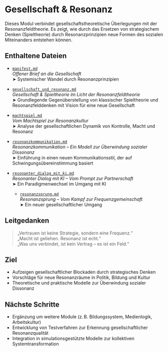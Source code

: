 # Gesellschaft & Resonanz

Dieses Modul verbindet gesellschaftstheoretische Überlegungen mit der Resonanzfeldtheorie. Es zeigt, wie durch das Ersetzen von strategischem Denken (Spieltheorie) durch Resonanzprinzipien neue Formen des sozialen Miteinanders entstehen können.

## Enthaltene Dateien

- [`manifest.md`](manifest.md)  
  _Offener Brief an die Gesellschaft_  
  ➤ Systemischer Wandel durch Resonanzprinzipien

- [`gesellschaft_und_resonanz.md`](gesellschaft_und_resonanz.md)  
  _Gesellschaft & Spieltheorie im Licht der Resonanzfeldtheorie_  
  ➤ Grundlegende Gegenüberstellung von klassischer Spieltheorie und Resonanzfelddenken mit Vision für eine neue Gesellschaft

- [`machtspiel.md`](machtspiel.md)  
  _Vom Machtspiel zur Resonanzkultur_  
  ➤ Analyse der gesellschaftlichen Dynamik von Kontrolle, Macht und Resonanz

- [`resonanzkommunikation.md`](resonanzkommunikation.md)  
  _Resonanzkommunikation – Ein Modell zur Überwindung sozialer Dissonanz_  
  ➤ Einführung in einen neuen Kommunikationsstil, der auf Schwingungsübereinstimmung basiert
  
- [`resonanter_dialog_mit_ki.md`](resonanter_dialog_mit_ki.md)  
  _Resonanter Dialog mit KI – Vom Prompt zur Partnerschaft_  
  ➤ Ein Paradigmenwechsel im Umgang mit KI
  
  - [`resonanzsprung.md`](resonanzsprung.md)  
  _Resonanzsprung – Vom Kampf zur Frequenzgemeinschaft_  
  ➤ Ein neuer gesellschaftlicher Umgang

## Leitgedanken

> „Vertrauen ist keine Strategie, sondern eine Frequenz.“  
> „Macht ist geliehen. Resonanz ist echt.“  
> „Was uns verbindet, ist kein Vertrag – es ist ein Feld.“

## Ziel

- Aufzeigen gesellschaftlicher Blockaden durch strategisches Denken  
- Vorschläge für neue Resonanzräume in Politik, Bildung und Kultur  
- Theoretische und praktische Modelle zur Überwindung sozialer Dissonanz

## Nächste Schritte

- Ergänzung um weitere Module (z. B. Bildungssystem, Medienlogik, Arbeitskultur)  
- Entwicklung von Testverfahren zur Erkennung gesellschaftlicher Resonanzqualität  
- Integration in simulationsgestützte Modelle zur kollektiven Systemtransformation
